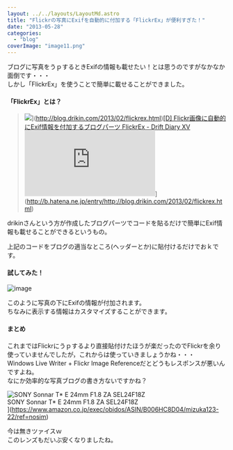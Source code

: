 ```yaml
---
layout: ../../layouts/LayoutMd.astro
title: "Flickrの写真にExifを自動的に付加する「FlickrEx」が便利すぎた！"
date: "2013-05-28"
categories: 
  - "blog"
coverImage: "image11.png"
---
```


ブログに写真をうｐするときExifの情報も載せたい！とは思うのですがなかなか面倒です・・・  
しかし「FlickrEx」を使うことで簡単に載せることができました。

#### 「FlickrEx」とは？

> ![](http://capture.heartrails.com/150x130/shadow?http://blog.drikin.com/2013/02/flickrex.html)](http://blog.drikin.com/2013/02/flickrex.html)[\[D\] Flickr画像に自動的にExif情報を付加するブログパーツ FlickrEx - Drift Diary XV](http://blog.drikin.com/2013/02/flickrex.html)![](http://b.hatena.ne.jp/entry/image/http://blog.drikin.com/2013/02/flickrex.html)](http://b.hatena.ne.jp/entry/http://blog.drikin.com/2013/02/flickrex.html)

drikinさんという方が作成したブログパーツでコードを貼るだけで簡単にExif情報も載せることができるというもの。

> <script type="text/javascript">  
>     //var FLICKREX\_API\_KEY = "18c9f79a96fd34c3b3f16a93fb0a5d3c";  
>     //var FLICKREX\_EXIF\_FORMAT = "%camera% / %Focal Length% / f/%aperture% / ISO %ISO Speed% / %Exposure% sec / %Exposure Bias% EV / %Software%";  
>     //var FLICKREX\_EXIF\_JQUERY\_SELECTOR = "#content img";  
> </script>  
> <script>(window.jQuery && parseFloat(window.jQuery().jquery) > 1.5) || document.write('<script src="//flickrex.drikin.com/stable/vendor/jquery-1.9.0.min.js"><\\/script>')</script>  
> <script src="//flickrex.drikin.com/stable/flickrex.min.js"></script>  
> <script src="//flickrex.drikin.com/stable/exifex.min.js"></script>

上記のコードをブログの適当なところ(ヘッダーとか)に貼付けるだけでおｋです。

#### 試してみた！

![image](/archive/images/image11.png "image")

このように写真の下にExifの情報が付加されます。  
ちなみに表示する情報はカスタマイズすることができます。

#### まとめ

これまではFlickrにうｐするより直接貼付けたほうが楽だったのでFlickrを余り使っていませんでしたが，これからは使っていきましょうかね・・・  
Windows Live Writer + Flickr Image Referenceだとどうもレスポンスが悪いんですよね。  
なにか効率的な写真ブログの書き方ないですかね？

![SONY Sonnar T* E 24mm F1.8 ZA SEL24F18Z](/archive/images/410KeggzDDL._SL160_.jpg)  
SONY Sonnar T\* E 24mm F1.8 ZA SEL24F18Z  
](https://www.amazon.co.jp/exec/obidos/ASIN/B006HC8D04/mizuka123-22/ref=nosim)

今は無きツァイスｗ  
このレンズもだいぶ安くなりましたね。
